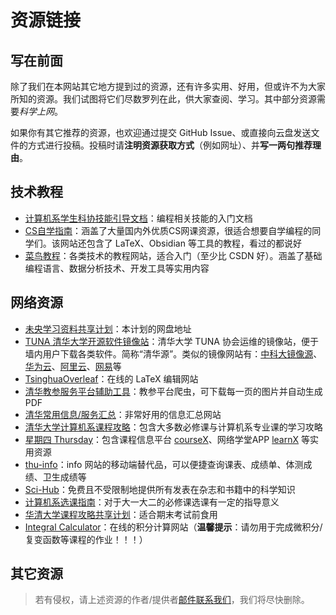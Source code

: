 # 资源链接

## 写在前面

除了我们在本网站其它地方提到过的资源，还有许多实用、好用，但或许不为大家所知的资源。我们试图将它们尽数罗列在此，供大家查阅、学习。其中部分资源需要*科学上网*。

如果你有其它推荐的资源，也欢迎通过提交 GitHub Issue、或直接向云盘发送文件的方式进行投稿。投稿时请**注明资源获取方式**（例如网址）、并**写一两句推荐理由**。

## 技术教程
* [计算机系学生科协技能引导文档](https://docs.net9.org/)：编程相关技能的入门文档
* [CS自学指南](https://csdiy.wiki/)：涵盖了大量国内外优质CS网课资源，很适合想要自学编程的同学们。该网站还包含了 LaTeX、Obsidian 等工具的教程，看过的都说好
* [菜鸟教程](https://www.runoob.com/)：各类技术的教程网站，适合入门（至少比 CSDN 好）。涵盖了基础编程语言、数据分析技术、开发工具等实用内容

## 网络资源

* [未央学习资料共享计划](https://cloud.tsinghua.edu.cn/d/56275401deeb4670a9d3/)：本计划的网盘地址
* [TUNA 清华大学开源软件镜像站](https://mirrors.tuna.tsinghua.edu.cn/)：清华大学 TUNA 协会运维的镜像站，便于墙内用户下载各类软件。简称“清华源”。类似的镜像网站有：[中科大镜像源](https://mirrors.ustc.edu.cn/)、[华为云](https://mirrors.huaweicloud.com/home)、[阿里云](https://developer.aliyun.com/mirror/)、[网易](https://mirrors.163.com/)等
* [TsinghuaOverleaf](https://overleaf.tsinghua.edu.cn/)：在线的 LaTeX 编辑网站
* [清华教参服务平台辅助工具](https://github.com/libthu/reserves-lib-tsinghua-downloader)：教参平台爬虫，可下载每一页的图片并自动生成 PDF
* [清华常用信息/服务汇总](https://thu.services/)：非常好用的信息汇总网站
* [清华大学计算机系课程攻略](https://github.com/PKUanonym/REKCARC-TSC-UHT)：包含大多数必修课与计算机系专业课的学习攻略
* [星期四 Thursday](https://tsinghua.app/)：包含课程信息平台 [courseX](https://tsinghua.app/courses)、网络学堂APP [learnX](https://tsinghua.app/learn) 等实用资源
* [thu-info](https://github.com/thu-info-community/thu-info-app)：info 网站的移动端替代品，可以便捷查询课表、成绩单、体测成绩、卫生成绩等
* [Sci-Hub](https://sci-hub.se/)：免费且不受限制地提供所有发表在杂志和书籍中的科学知识
* [计算机系选课指南](https://docs.qq.com/doc/DQ3JpWnBkSGNTZnVC)：对于大一大二的必修课选课有一定的指导意义
* [华清大学课程攻略共享计划](https://in.closed.social:9443/pastExam/)：适合期末考试前食用
* [Integral Calculator](https://www.integral-calculator.com/)：在线的积分计算网站（**温馨提示**：请勿用于完成微积分/复变函数等课程的作业！！！）

## 其它资源

> 若有侵权，请上述资源的作者/提供者[邮件联系我们](mailto:shenzhiy21@mails.tsinghua.edu.cn)，我们将尽快删除。
